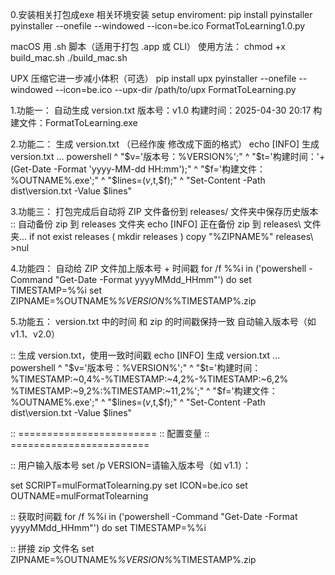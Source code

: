 0.安装相关打包成exe 相关环境安装 setup enviroment:
pip install pyinstaller
pyinstaller --onefile --windowed --icon=be.ico FormatToLearning1.0.py

macOS 用 .sh 脚本（适用于打包 .app 或 CLI）
使用方法：
chmod +x build_mac.sh
./build_mac.sh

UPX 压缩它进一步减小体积（可选）
pip install upx
pyinstaller --onefile --windowed --icon=be.ico --upx-dir /path/to/upx FormatToLearning.py


1.功能一：
自动生成 version.txt
版本号：v1.0
构建时间：2025-04-30 20:17
构建文件：FormatToLearning.exe

2.功能二：
生成 version.txt （已经作废 修改成下面的格式）
echo [INFO] 生成 version.txt ...
powershell ^
"$v='版本号：%VERSION%';" ^
"$t='构建时间：'+(Get-Date -Format 'yyyy-MM-dd HH:mm');" ^
"$f='构建文件：%OUTNAME%.exe';" ^
"$lines=($v,$t,$f);" ^
"Set-Content -Path dist\\version.txt -Value $lines"

3.功能三：
打包完成后自动将 ZIP 文件备份到 releases/ 文件夹中保存历史版本
:: 自动备份 zip 到 releases 文件夹
echo [INFO] 正在备份 zip 到 releases\ 文件夹...
if not exist releases (
mkdir releases
)
copy "%ZIPNAME%" releases\ >nul


4.功能四：
自动给 ZIP 文件加上版本号 + 时间戳
for /f %%i in ('powershell -Command "Get-Date -Format yyyyMMdd_HHmm"') do set TIMESTAMP=%%i
set ZIPNAME=%OUTNAME%_%VERSION%_%TIMESTAMP%.zip

5.功能五：
version.txt 中的时间 和 zip 的时间戳保持一致
自动输入版本号（如 v1.1、v2.0）

:: 生成 version.txt，使用一致时间戳
echo [INFO] 生成 version.txt ...
powershell ^
"$v='版本号：%VERSION%';" ^
"$t='构建时间：%TIMESTAMP:~0,4%-%TIMESTAMP:~4,2%-%TIMESTAMP:~6,2% %TIMESTAMP:~9,2%:%TIMESTAMP:~11,2%';" ^
"$f='构建文件：%OUTNAME%.exe';" ^
"$lines=($v,$t,$f);" ^
"Set-Content -Path dist\\version.txt -Value $lines"

:: ========================
:: 配置变量
:: ========================

:: 用户输入版本号
set /p VERSION=请输入版本号（如 v1.1）：

set SCRIPT=mulFormatTolearning.py
set ICON=be.ico
set OUTNAME=mulFormatTolearning

:: 获取时间戳
for /f %%i in ('powershell -Command "Get-Date -Format yyyyMMdd_HHmm"') do set TIMESTAMP=%%i

:: 拼接 zip 文件名
set ZIPNAME=%OUTNAME%_%VERSION%_%TIMESTAMP%.zip




